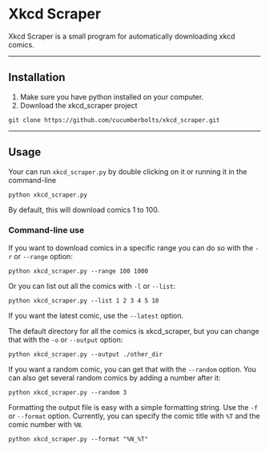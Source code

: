# Xkcd Scraper
Xkcd Scraper is a small program for automatically downloading xkcd comics.

---

## Installation
1) Make sure you have python installed on your computer.
2) Download the xkcd_scraper project
```
git clone https://github.com/cucumberbolts/xkcd_scraper.git
```
---

## Usage
Your can run `xkcd_scraper.py` by double clicking on it or running it in the command-line

```
python xkcd_scraper.py
```
By default, this will download comics 1 to 100.

### Command-line use

If you want to download comics in a specific range you can do so with the `-r` or `--range` option:

```
python xkcd_scraper.py --range 100 1000
```

Or you can list out all the comics with `-l` or `--list`:

```
python xkcd_scraper.py --list 1 2 3 4 5 10
```

If you want the latest comic, use the `--latest` option.

The default directory for all the comics is xkcd_scraper, but you can change that with the `-o` or `--output` option:

```
python xkcd_scraper.py --output ./other_dir
```

If you want a random comic, you can get that with the `--random` option. You can also get several random comics by adding a number after it:

```
python xkcd_scraper.py --random 3
```

Formatting the output file is easy with a simple formatting string.
Use the `-f` or `--format` option.
Currently, you can specify the comic title with `%T` and the comic number with `%N`.

```
python xkcd_scraper.py --format "%N_%T"
```
